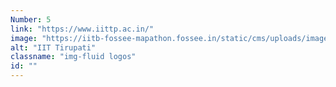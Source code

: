 ```yaml
---
Number: 5
link: "https://www.iittp.ac.in/"
image: "https://iitb-fossee-mapathon.fossee.in/static/cms/uploads/images/iit-tirupati.png"
alt: "IIT Tirupati"
classname: "img-fluid logos"
id: ""
---
```

